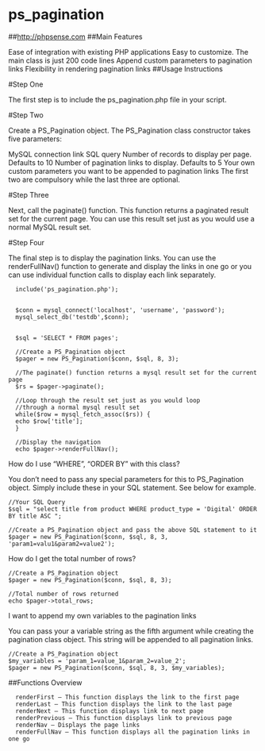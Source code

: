ps_pagination
=============
##http://phpsense.com
##Main Features

Ease of integration with existing PHP applications
Easy to customize. The main class is just 200 code lines
Append custom parameters to pagination links
Flexibility in rendering pagination links
##Usage Instructions

#Step One

The first step is to include the ps_pagination.php file in your script.

#Step Two

Create a PS_Pagination object. The PS_Pagination class constructor takes five parameters:

MySQL connection link
SQL query
Number of records to display per page. Defaults to 10
Number of pagination links to display. Defaults to 5
Your own custom parameters you want to be appended to pagination links
The first two are compulsory while the last three are optional.

#Step Three

Next, call the paginate() function. This function returns a paginated result set for the current page. You can use this result set just as you would use a normal MySQL result set.

#Step Four

The final step is to display the pagination links. You can use the renderFullNav() function to generate and display the links in one go or you can use individual function calls to display each link separately.

      
      
      include('ps_pagination.php');
      
      
      $conn = mysql_connect('localhost', 'username', 'password');
      mysql_select_db('testdb',$conn);
      
      
      $sql = 'SELECT * FROM pages';
      
      //Create a PS_Pagination object
      $pager = new PS_Pagination($conn, $sql, 8, 3);
      
      //The paginate() function returns a mysql result set for the current page
      $rs = $pager->paginate();
      
      //Loop through the result set just as you would loop
      //through a normal mysql result set
      while($row = mysql_fetch_assoc($rs)) {
      echo $row['title'];
      }

      //Display the navigation
      echo $pager->renderFullNav();
How do I use “WHERE”, “ORDER BY” with this class?

You don’t need to pass any special parameters for this to PS_Pagination object. Simply include these in your SQL statement. See below for example.


    //Your SQL Query
    $sql = "select title from product WHERE product_type = 'Digital' ORDER BY title ASC ";

    //Create a PS_Pagination object and pass the above SQL statement to it
    $pager = new PS_Pagination($conn, $sql, 8, 3, 'param1=valu1&param2=value2');
How do I get the total number of rows?


    //Create a PS_Pagination object
    $pager = new PS_Pagination($conn, $sql, 8, 3);

    //Total number of rows returned
    echo $pager->total_rows;
I want to append my own variables to the pagination links

You can pass your a variable string as the fifth argument while creating the pagination class object. This string will be appended to all pagination links.


    //Create a PS_Pagination object
    $my_variables = 'param_1=value_1&param_2=value_2';
    $pager = new PS_Pagination($conn, $sql, 8, 3, $my_variables);
##Functions Overview

      renderFirst – This function displays the link to the first page
      renderLast – This function displays the link to the last page
      renderNext – This function displays link to next page
      renderPrevious – This function displays link to previous page
      renderNav – Displays the page links
      renderFullNav – This function displays all the pagination links in one go
